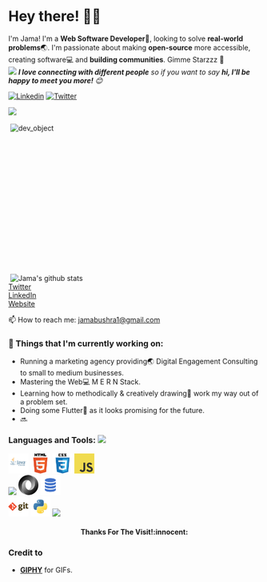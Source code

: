 <!-- Greeting -->
# Hey there! :wave::smiley:

<!--Introduction -->
I'm Jama! I'm a **Web Software Developer**:iphone:, looking to solve **real-world problems**:earth_asia:. I'm passionate about making **open-source** more accessible, creating software:computer: and **building communities**. Gimme Starzzz :star2: 
<br>
<img src="https://media.giphy.com/media/LnQjpWaON8nhr21vNW/giphy.gif" width="40"> <em><b>I love connecting with different people</b> so if you want to say <b>hi, I'll be happy to meet you more!</b> :blush:</em>

<!-- Your badges -->
[![Linkedin](https://img.shields.io/badge/-JamaBushra-blue?style=flat&logo=Linkedin&logoColor=white)](https://www.linkedin.com/in/jama-bushra/)
[![Twitter](https://img.shields.io/badge/-@jamahbushra?style=flat&logo=Twitter&logoColor=white)](https://twitter.com/jamahbushra)

<!-- Profile View Count -->
![](https://komarev.com/ghpvc/?username=jamabushra&style=flat)

<!-- Meme Image -->
<img src="https://scontent.fmel14-1.fna.fbcdn.net/v/t1.0-9/108364256_106541621134970_9138664363854565217_n.jpg?_nc_cat=104&ccb=3&_nc_sid=730e14&_nc_ohc=ZQNnaIsG_E4AX8ciCR7&_nc_ht=scontent.fmel14-1.fna&oh=214ce2814e3fcf72f457f29b48a44418&oe=6054F6F9" alt="dev_object" align="right" width="500" height="300" />

<!-- GitHub README Stats -->
  <a href="https://github.com/Jamabushra?tab=repositories">
    <img width="500" height="auto" align="right" alt="Jama's github stats" 
         src="https://github-readme-stats.vercel.app/api?username=jamabushra&show_icons=true&theme=algolia&count_private=true" />
   <!-- <img width="30%" height="auto" align="right" alt="Jama's github stats" 
         src="https://github-readme-stats.vercel.app/api/top-langs/?username=jamabushra&layout=compact" />
NOTE: Top languages does not indicate my skill level or something like that, it's a github metric of which languages i have the most code on github. -->
  </a>

[Twitter](https://twitter.com/jamahbushra) <br>
[LinkedIn](https://www.linkedin.com/in/jama-bushra/) <br>
[Website](http://jamabushra.com/)

📫 How to reach me: jamabushra1@gmail.com

### 💼  Things that I'm currently working on: 
* Running a marketing agency providing:earth_asia: Digital Engagement Consulting to small to medium businesses. 
* Mastering the Web:computer: M E R N Stack.  
* Learning how to methodically & creatively drawing:art: work my way out of a problem set.
* Doing some Flutter:calling: as it looks promising for the future.
* 🔜

 ### Languages and Tools: <img src="https://media.giphy.com/media/WUlplcMpOCEmTGBtBW/giphy.gif" width="30">
<p> 
 <!-- icons -->
<code><a href = "https://www.java.com/en/"><img height="40" src="https://raw.githubusercontent.com/github/explore/80688e429a7d4ef2fca1e82350fe8e3517d3494d/topics/java/java.png" alt="Java"></a></code>
<code><a href = "https://developer.mozilla.org/en-US/docs/Web/Guide/HTML/HTML5"><img height="40" src="https://raw.githubusercontent.com/github/explore/80688e429a7d4ef2fca1e82350fe8e3517d3494d/topics/html/html.png"></a></code>
<code><a href = "https://developer.mozilla.org/en-US/docs/Archive/CSS3"><img height="40" src="https://raw.githubusercontent.com/github/explore/80688e429a7d4ef2fca1e82350fe8e3517d3494d/topics/css/css.png"></a></code>
<code><a href = "https://developer.mozilla.org/en-US/docs/Web/JavaScript"><img height="40" src="https://raw.githubusercontent.com/github/explore/80688e429a7d4ef2fca1e82350fe8e3517d3494d/topics/javascript/javascript.png"></a></code>
<br>
<code><a href = "https://code.visualstudio.com/"><img height="40" src="https://upload.wikimedia.org/wikipedia/commons/thumb/9/9a/Visual_Studio_Code_1.35_icon.svg/1200px-Visual_Studio_Code_1.35_icon.svg.png"></a></code>
<code><a href = "https://www.json.org/json-en.html"><img height="40" src="https://raw.githubusercontent.com/github/explore/80688e429a7d4ef2fca1e82350fe8e3517d3494d/topics/json/json.png"></a></code>
<code><a href = "https://www.w3schools.com/sql/"><img height="40" src="https://raw.githubusercontent.com/github/explore/80688e429a7d4ef2fca1e82350fe8e3517d3494d/topics/sql/sql.png"></a></code>
<br>
<code><a href = "https://git-scm.com/"><img height="40" src="https://raw.githubusercontent.com/github/explore/80688e429a7d4ef2fca1e82350fe8e3517d3494d/topics/git/git.png"></a></code>
<code><a href = "https://www.python.org/"><img height="40" src="https://raw.githubusercontent.com/github/explore/80688e429a7d4ef2fca1e82350fe8e3517d3494d/topics/python/python.png"></a></code>
<code><a href = "https://www.jetbrains.com/pycharm/"><img height="40" src="https://resources.jetbrains.com/storage/products/pycharm/img/meta/pycharm_logo_300x300.png"></a></code>
</p>

<h4 align="center"> Thanks For The Visit!:innocent:</h4>

<!-- Credit -->
### Credit to 
- [**GIPHY**](https://giphy.com/) for GIFs. 


